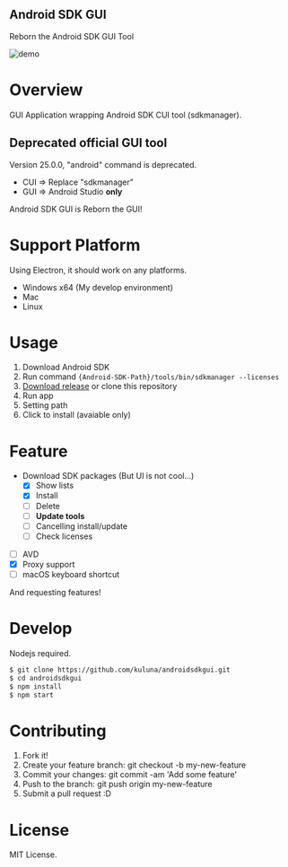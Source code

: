 Android SDK GUI
---
Reborn the Android SDK GUI Tool

![demo](docs/images/demo.gif)

# Overview
GUI Application wrapping Android SDK CUI tool (sdkmanager).  

## Deprecated official GUI tool
Version 25.0.0, "android" command is deprecated.

- CUI => Replace "sdkmanager"
- GUI => Android Studio **only**

Android SDK GUI is Reborn the GUI!

# Support Platform
Using Electron, it should work on any platforms.

- Windows x64 (My develop environment)
- Mac
- Linux

# Usage
1. Download Android SDK
1. Run command `{Android-SDK-Path}/tools/bin/sdkmanager --licenses`
1. [Download release](https://github.com/kuluna/androidsdkgui/releases) or clone this repository
1. Run app
1. Setting path
1. Click to install (avaiable only)

# Feature
- Download SDK packages (But UI is not cool...)
  - [x] Show lists
  - [x] Install
  - [ ] Delete
  - [ ] **Update tools**
  - [ ] Cancelling install/update
  - [ ] Check licenses
- [ ] AVD
- [x] Proxy support
- [ ] macOS keyboard shortcut

And requesting features!

# Develop
Nodejs required.

```bash
$ git clone https://github.com/kuluna/androidsdkgui.git
$ cd androidsdkgui
$ npm install
$ npm start
```

# Contributing
1. Fork it!
1. Create your feature branch: git checkout -b my-new-feature
1. Commit your changes: git commit -am 'Add some feature'
1. Push to the branch: git push origin my-new-feature
1. Submit a pull request :D

# License
MIT License.
